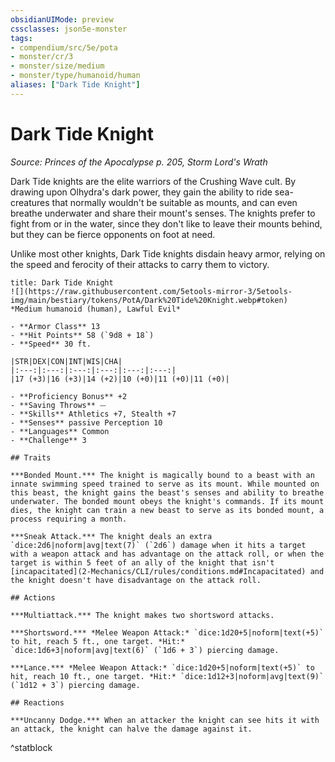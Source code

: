 ```yaml
---
obsidianUIMode: preview
cssclasses: json5e-monster
tags:
- compendium/src/5e/pota
- monster/cr/3
- monster/size/medium
- monster/type/humanoid/human
aliases: ["Dark Tide Knight"]
---
```

# Dark Tide Knight
*Source: Princes of the Apocalypse p. 205, Storm Lord's Wrath*  

Dark Tide knights are the elite warriors of the Crushing Wave cult. By drawing upon Olhydra's dark power, they gain the ability to ride sea-creatures that normally wouldn't be suitable as mounts, and can even breathe underwater and share their mount's senses. The knights prefer to fight from or in the water, since they don't like to leave their mounts behind, but they can be fierce opponents on foot at need.

Unlike most other knights, Dark Tide knights disdain heavy armor, relying on the speed and ferocity of their attacks to carry them to victory.

```ad-statblock
title: Dark Tide Knight
![](https://raw.githubusercontent.com/5etools-mirror-3/5etools-img/main/bestiary/tokens/PotA/Dark%20Tide%20Knight.webp#token)
*Medium humanoid (human), Lawful Evil*

- **Armor Class** 13
- **Hit Points** 58 (`9d8 + 18`)
- **Speed** 30 ft.

|STR|DEX|CON|INT|WIS|CHA|
|:---:|:---:|:---:|:---:|:---:|:---:|
|17 (+3)|16 (+3)|14 (+2)|10 (+0)|11 (+0)|11 (+0)|

- **Proficiency Bonus** +2
- **Saving Throws** ⏤
- **Skills** Athletics +7, Stealth +7
- **Senses** passive Perception 10
- **Languages** Common
- **Challenge** 3

## Traits

***Bonded Mount.*** The knight is magically bound to a beast with an innate swimming speed trained to serve as its mount. While mounted on this beast, the knight gains the beast's senses and ability to breathe underwater. The bonded mount obeys the knight's commands. If its mount dies, the knight can train a new beast to serve as its bonded mount, a process requiring a month.

***Sneak Attack.*** The knight deals an extra `dice:2d6|noform|avg|text(7)` (`2d6`) damage when it hits a target with a weapon attack and has advantage on the attack roll, or when the target is within 5 feet of an ally of the knight that isn't [incapacitated](2-Mechanics/CLI/rules/conditions.md#Incapacitated) and the knight doesn't have disadvantage on the attack roll.

## Actions

***Multiattack.*** The knight makes two shortsword attacks.

***Shortsword.*** *Melee Weapon Attack:* `dice:1d20+5|noform|text(+5)` to hit, reach 5 ft., one target. *Hit:* `dice:1d6+3|noform|avg|text(6)` (`1d6 + 3`) piercing damage.

***Lance.*** *Melee Weapon Attack:* `dice:1d20+5|noform|text(+5)` to hit, reach 10 ft., one target. *Hit:* `dice:1d12+3|noform|avg|text(9)` (`1d12 + 3`) piercing damage.

## Reactions

***Uncanny Dodge.*** When an attacker the knight can see hits it with an attack, the knight can halve the damage against it.
```
^statblock